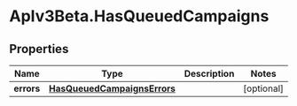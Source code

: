 # ApIv3Beta.HasQueuedCampaigns

## Properties

Name | Type | Description | Notes
------------ | ------------- | ------------- | -------------
**errors** | [**HasQueuedCampaignsErrors**](HasQueuedCampaignsErrors.md) |  | [optional] 


